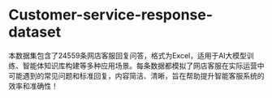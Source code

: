 # Customer-service-response-dataset
本数据集包含了24559条网店客服回复问答，格式为Excel，适用于AI大模型训练、智能体知识库构建等多种应用场景。每条数据都模拟了网店客服在实际运营中可能遇到的常见问题和标准回复，内容简洁、清晰，旨在帮助提升智能客服系统的效率和准确性！
